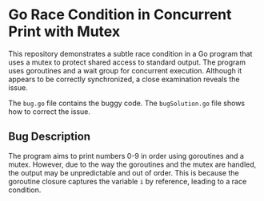 # Go Race Condition in Concurrent Print with Mutex

This repository demonstrates a subtle race condition in a Go program that uses a mutex to protect shared access to standard output.  The program uses goroutines and a wait group for concurrent execution. Although it appears to be correctly synchronized, a close examination reveals the issue.

The `bug.go` file contains the buggy code. The `bugSolution.go` file shows how to correct the issue.

## Bug Description

The program aims to print numbers 0-9 in order using goroutines and a mutex. However, due to the way the goroutines and the mutex are handled, the output may be unpredictable and out of order.  This is because the goroutine closure captures the variable `i` by reference, leading to a race condition.